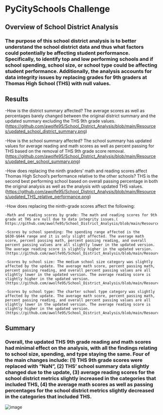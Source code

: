 # PyCitySchools Challenge

## Overview of School District Analysis

### The purpose of this school district analysis is to better understand the school district data and thus what factors could potentially be affecting student performance. Specifically, to identify top and low performing schools and if school spending, school size, or school type could be affecting student performance. Additionally, the analysis accounts for data integrity issues by replacing grades for 9th graders at Thomas High School (THS) with null values. 

## Results

-How is the district summary affected? The average scores as well as percentages barely changed between the original district summary and the updated summary excluding the THS 9th grade values. (https://github.com/awolfe95/School_District_Analysis/blob/main/Resources/updated_school_district_summary.png) 
 
-How is the school summary affected? The school summary has updated values for average reading and math scores as well as percent passing for THS based on the removal of THS 9th grade score removal. (https://github.com/awolfe95/School_District_Analysis/blob/main/Resources/updated_per_school_summary.png) 

-How does replacing the ninth graders’ math and reading scores affect Thomas High School’s performance relative to the other schools? THS is the second best performing school based on overall passing percentage in both the original analysis as well as the analysis with updated THS values. (https://github.com/awolfe95/School_District_Analysis/blob/main/Resources/updated_THS_relative_performance.png) 

-How does replacing the ninth-grade scores affect the following:

	-Math and reading scores by grade: The math and reading scores for 9th grade at THS are null due to data integrity issues.( https://github.com/awolfe95/School_District_Analysis/blob/main/Resources/updated_math_reading_scores_bygrade.png) 
 
	-Scores by school spending: The spending range affected is the $630-$644 range and it is only slight affected. The average math score, percent passing math, percent passing reading, and overall percent passing values are all slightly lower in the updated version. The average reading score is slightly higher in the updated version. (https://github.com/awolfe95/School_District_Analysis/blob/main/Resources/updated_school_spending.png)

	-Scores by school size: The medium school size category was slightly affected by the update. The average math score, percent passing math, percent passing reading, and overall percent passing values are all slightly lower in the updated version. The average reading score is slightly higher in the updated version. (https://github.com/awolfe95/School_District_Analysis/blob/main/Resources/updated_school_size.png) 

	-Scores by school type: The charter school type category was slightly affected by the update. The average math score, percent passing math, percent passing reading, and overall percent passing values are all slightly lower in the updated version. The average reading score is slightly higher in the updated version. (https://github.com/awolfe95/School_District_Analysis/blob/main/Resources/updated_school_type.png)



## Summary

### Overall, the updated THS 9th grade reading and math scores had minimal effect on the analysis, with all the findings relating to school size, spending, and type staying the same. Four of the main changes include: (1) THS 9th grade scores were replaced with “NaN”, (2) THS’ school summary data slightly changed due to the update, (3) average reading scores for the school district metrics slightly increased in the categories that included THS, (4) the average math scores as well as passing percentages for the school district metrics slightly decreased in the categories that included THS.
![image](https://user-images.githubusercontent.com/82780266/119227622-cc69f680-badc-11eb-81ac-5d770451012f.png)
